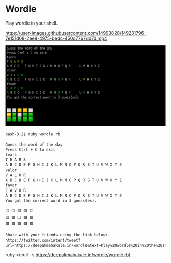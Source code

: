 # Wordle

Play wordle in your shell.

https://user-images.githubusercontent.com/14993828/149231796-7e151d08-2ee8-4975-bedc-450d7767dd7d.mp4

![Wordle in shell](assets/wordle.png)

```console
bash-3.2$ ruby wordle.rb

Guess the word of the day
Press Ctrl + C to exit
tears
T E A R S
A B C D E F G H I J K L M N O P Q R S T U V W X Y Z
valor
V A L O R
A B C D E F G H I J K L M N O P Q R S T U V W X Y Z
favor
F A V O R
A B C D E F G H I J K L M N O P Q R S T U V W X Y Z
You got the correct word in 3 guess(es).

⬜ ⬜ 🟨 🟨 ⬜
🟨 🟩 ⬜ 🟩 🟩
🟩 🟩 🟩 🟩 🟩

Share with your friends using the link below:
https://twitter.com/intent/tweet?url=https://deepakmahakale.in/wordle&text=Play%20wordle%20in%20the%20shell.%0A%0AMy%20score%203/6%0A%0A%E2%AC%9C+%E2%AC%9C+%F0%9F%9F%A8+%F0%9F%9F%A8+%E2%AC%9C+%0A%F0%9F%9F%A8+%F0%9F%9F%A9+%E2%AC%9C+%F0%9F%9F%A9+%F0%9F%9F%A9+%0A%F0%9F%9F%A9+%F0%9F%9F%A9+%F0%9F%9F%A9+%F0%9F%9F%A9+%F0%9F%9F%A9+%0A%0A
```

ruby <(curl -s https://deepakmahakale.in/wordle/wordle.rb)
